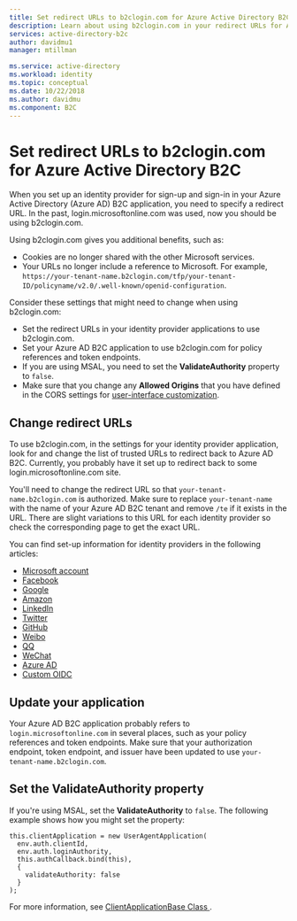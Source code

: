 ```yaml
---
title: Set redirect URLs to b2clogin.com for Azure Active Directory B2C | Microsoft Docs
description: Learn about using b2clogin.com in your redirect URLs for Azure Active Directory B2C. 
services: active-directory-b2c
author: davidmu1
manager: mtillman

ms.service: active-directory
ms.workload: identity
ms.topic: conceptual
ms.date: 10/22/2018
ms.author: davidmu
ms.component: B2C
---
```


# Set redirect URLs to b2clogin.com for Azure Active Directory B2C

When you set up an identity provider for sign-up and sign-in in your Azure Active Directory (Azure AD) B2C application, you need to specify a redirect URL. In the past, login.microsoftonline.com was used, now you should be using b2clogin.com.

Using b2clogin.com gives you additional benefits, such as:

- Cookies are no longer shared with the other Microsoft services.
- Your URLs no longer include a reference to Microsoft. For example, `https://your-tenant-name.b2clogin.com/tfp/your-tenant-ID/policyname/v2.0/.well-known/openid-configuration`.

Consider these settings that might need to change when using b2clogin.com:

- Set the redirect URLs in your identity provider applications to use b2clogin.com. 
- Set your Azure AD B2C application to use b2clogin.com for policy references and token endpoints. 
- If you are using MSAL, you need to set the **ValidateAuthority** property to `false`.
- Make sure that you change any **Allowed Origins** that you have defined in the CORS settings for [user-interface customization](active-directory-b2c-ui-customization-custom-dynamic.md).  

## Change redirect URLs

To use b2clogin.com, in the settings for your identity provider application, look for and change the list of trusted URLs to redirect back to Azure AD B2C.  Currently, you probably have it set up to redirect back to some login.microsoftonline.com site. 

You'll need to change the redirect URL so that `your-tenant-name.b2clogin.com` is authorized. Make sure to replace `your-tenant-name` with the name of your Azure AD B2C tenant and remove `/te` if it exists in the URL. There are slight variations to this URL for each identity provider so check the corresponding page to get the exact URL.

You can find set-up information for identity providers in the following articles:

- [Microsoft account](active-directory-b2c-setup-msa-app.md)
- [Facebook](active-directory-b2c-setup-fb-app.md)
- [Google](active-directory-b2c-setup-goog-app.md)
- [Amazon](active-directory-b2c-setup-amzn-app.md)
- [LinkedIn](active-directory-b2c-setup-li-app.md)
- [Twitter](active-directory-b2c-setup-twitter-app.md)
- [GitHub](active-directory-b2c-setup-github-app.md)
- [Weibo](active-directory-b2c-setup-weibo-app.md)
- [QQ](active-directory-b2c-setup-qq-app.md)
- [WeChat](active-directory-b2c-setup-wechat-app.md)
- [Azure AD](active-directory-b2c-setup-oidc-azure-active-directory.md)
- [Custom OIDC](active-directory-b2c-setup-oidc-idp.md)

## Update your application

Your Azure AD B2C application probably refers to `login.microsoftonline.com` in several places, such as your policy references and token endpoints.  Make sure that your authorization endpoint, token endpoint, and issuer have been updated to use `your-tenant-name.b2clogin.com`.  

## Set the ValidateAuthority property

If you're using MSAL, set the **ValidateAuthority** to `false`. The following example shows how you might set the property:

```
this.clientApplication = new UserAgentApplication(
  env.auth.clientId,
  env.auth.loginAuthority,
  this.authCallback.bind(this),
  {
    validateAuthority: false
  }
);
```

 For more information, see [ClientApplicationBase Class ](https://docs.microsoft.com/dotnet/api/microsoft.identity.client.clientapplicationbase?view=azure-dotnet).